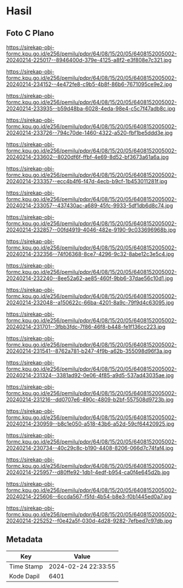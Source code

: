 # Hasil

## Foto C Plano

https://sirekap-obj-formc.kpu.go.id/e256/pemilu/pdpr/64/08/15/20/05/6408152005002-20240214-225017--8946400d-379e-4125-a8f2-e3f808e7c321.jpg

https://sirekap-obj-formc.kpu.go.id/e256/pemilu/pdpr/64/08/15/20/05/6408152005002-20240214-234152--4e472fe8-c9b5-4b8f-86b6-7671095ce9e2.jpg

https://sirekap-obj-formc.kpu.go.id/e256/pemilu/pdpr/64/08/15/20/05/6408152005002-20240214-233935--b59d48ba-6028-4eda-98e4-c5c7f47adb8c.jpg

https://sirekap-obj-formc.kpu.go.id/e256/pemilu/pdpr/64/08/15/20/05/6408152005002-20240214-233726--794c70de-1460-4322-a520-fbf1be5ddd3e.jpg

https://sirekap-obj-formc.kpu.go.id/e256/pemilu/pdpr/64/08/15/20/05/6408152005002-20240214-233602--8020df6f-ffbf-4e69-8d52-bf3673a61a6a.jpg

https://sirekap-obj-formc.kpu.go.id/e256/pemilu/pdpr/64/08/15/20/05/6408152005002-20240214-233357--ecc4b4f6-f47d-4ecb-b9cf-1b453011281f.jpg

https://sirekap-obj-formc.kpu.go.id/e256/pemilu/pdpr/64/08/15/20/05/6408152005002-20240214-233057--437430ac-a689-45fc-9933-5df1db6d8c74.jpg

https://sirekap-obj-formc.kpu.go.id/e256/pemilu/pdpr/64/08/15/20/05/6408152005002-20240214-232857--00fd4919-4046-482e-9190-9c033696968b.jpg

https://sirekap-obj-formc.kpu.go.id/e256/pemilu/pdpr/64/08/15/20/05/6408152005002-20240214-232356--74f06368-8ce7-4296-9c32-8abe12c3e5c4.jpg

https://sirekap-obj-formc.kpu.go.id/e256/pemilu/pdpr/64/08/15/20/05/6408152005002-20240214-232240--8ee52a62-ae85-460f-9bb6-37dae56c10d1.jpg

https://sirekap-obj-formc.kpu.go.id/e256/pemilu/pdpr/64/08/15/20/05/6408152005002-20240214-232048--a150622c-66ba-4201-8a9c-79f9d4c63095.jpg

https://sirekap-obj-formc.kpu.go.id/e256/pemilu/pdpr/64/08/15/20/05/6408152005002-20240214-231701--3fbb3fdc-7f86-46f8-b448-fe1f136cc223.jpg

https://sirekap-obj-formc.kpu.go.id/e256/pemilu/pdpr/64/08/15/20/05/6408152005002-20240214-231541--8762a781-b247-4f9b-a62b-355098d96f3a.jpg

https://sirekap-obj-formc.kpu.go.id/e256/pemilu/pdpr/64/08/15/20/05/6408152005002-20240214-231324--3381ad92-0e06-4f85-a9d5-537ad43035ae.jpg

https://sirekap-obj-formc.kpu.go.id/e256/pemilu/pdpr/64/08/15/20/05/6408152005002-20240214-231216--dd0707e6-490c-4809-b2bf-557508d9723b.jpg

https://sirekap-obj-formc.kpu.go.id/e256/pemilu/pdpr/64/08/15/20/05/6408152005002-20240214-230959--b8c1e050-a518-43b6-a52d-59cf64420925.jpg

https://sirekap-obj-formc.kpu.go.id/e256/pemilu/pdpr/64/08/15/20/05/6408152005002-20240214-230734--40c29c8c-b190-4408-8206-066d7c74faf4.jpg

https://sirekap-obj-formc.kpu.go.id/e256/pemilu/pdpr/64/08/15/20/05/6408152005002-20240214-225957--d80ffe92-1db1-4edf-b954-ca0f4e645d2b.jpg

https://sirekap-obj-formc.kpu.go.id/e256/pemilu/pdpr/64/08/15/20/05/6408152005002-20240214-225606--6ccda567-f5fd-4b54-b8e3-f0b1445ed0a7.jpg

https://sirekap-obj-formc.kpu.go.id/e256/pemilu/pdpr/64/08/15/20/05/6408152005002-20240214-225252--f0e42a5f-030d-4d28-9282-7efbed7c97db.jpg


## Metadata

| Key        | Value               |
| ---------- | ------------------- |
| Time Stamp | 2024-02-24 22:33:55 |
| Kode Dapil | 6401                |




